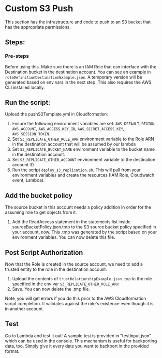 # Custom S3 Push

This section has the infrastructure and code to push to an S3 bucket that has the appropriate permissions. 

## Steps:

### Pre-steps

Before using this. Make sure there is an IAM Role that can interface with the Destination bucket in the destination account. You can see an example in `roleDefinitionDestinationExample.json`. A temporary version will be generated based on env vars in the next step. This also requires the AWS CLI installed locally. 

## Run the script:

Upload the pushS3Template.yml in Cloudformation:

1. Ensure the following environment variables are set: `AWS_DEFAULT_REGION`, `AWS_ACCOUNT`, `AWS_ACCESS_KEY_ID`, `AWS_SECRET_ACCESS_KEY`, `AWS_SESSION_TOKEN`.
2. Set `S3_REPLICATE_OTHER_ROLE_ARN` environment variable to the Role ARN in the destination account that will be assumed by our lambda
3. Set `S3_REPLICATE_BUCKET_NAME` environment variable to the bucket name in the destination account.
4. Set `S3_REPLICATE_OTHER_ACCOUNT` environment variable to the destination account ID.
5. Run the script `deploy_s3_replication.sh`. This will pull from your environment variables and create the resources (IAM Role, Cloudwatch event, Lambda). 

## Add the bucket policy

The source bucket in this account needs a policy addition in order for the assuming role to get objects from it. 
1. Add the ReadAccess statement in the statements list inside sourceBucketPolicy.json.tmp to the S3 source bucket policy specified in your account, now. This .tmp was generated by the script based on your environment variables. You can now delete this file.

## Post Script Authorization

Now that the Role is created in the source account, we need to add a trusted entity to the role in the destination account.
1. Upload the contents of `trustRelationshipExample.json.tmp` to the role specified in the env var `S3_REPLICATE_OTHER_ROLE_ARN`
2. Save. You can now delete the .tmp file. 

Note, you will get errors if you do this prior to the AWS Cloudformation script completion. It validates against the role's existence even though it is in another account.

## Test

Go to Lambda and test it out! A sample test is provided in "testInput.json" which can be used in the console. This mechanism is useful for backporting data, too. Simply give it every date you want to backport in the provided format.
